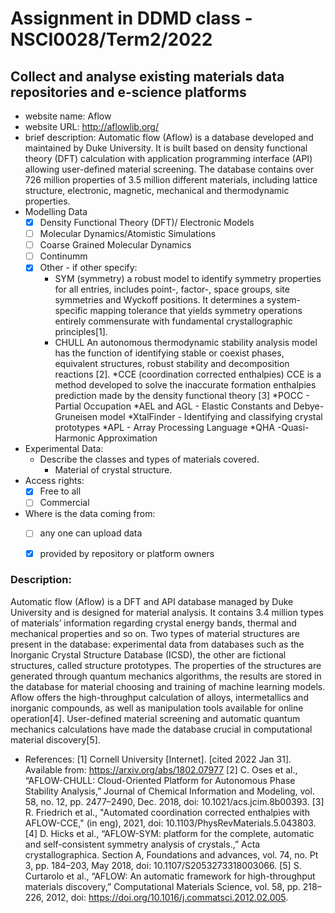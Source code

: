 # Assignment in DDMD class - NSCI0028/Term2/2022

## Collect and analyse existing materials data repositories and e-science platforms 
* website name: Aflow
* website URL: http://aflowlib.org/
* brief description: Automatic flow (Aflow) is a database developed and maintained by Duke University. It is built based on density functional theory (DFT) calculation with application programming interface (API) allowing user-defined material screening. The database contains over 726 million properties of 3.5 million different materials, including lattice structure, electronic, magnetic, mechanical and thermodynamic properties.
* Modelling Data 
  - [X] Density Functional Theory (DFT)/ Electronic Models
  - [ ] Molecular Dynamics/Atomistic Simulations
  - [ ] Coarse Grained Molecular Dynamics
  - [ ] Continumm 
  - [X] Other
        - if other specify: 
    * SYM (symmetry)
a robust model to identify symmetry properties for all entries, includes point-, factor-, space groups, site symmetries and Wyckoff positions. It determines a system-specific mapping tolerance that yields symmetry operations entirely commensurate with fundamental crystallographic principles[1].
    * CHULL
An autonomous thermodynamic stability analysis model has the function of identifying stable or coexist phases, equivalent structures, robust stability and decomposition reactions [2]. 
   *CCE (coordination corrected enthalpies) 
CCE is a method developed to solve the inaccurate formation enthalpies prediction made by the density functional theory [3]
   *POCC - Partial Occupation
    *AEL and AGL - Elastic Constants and Debye-Gruneisen model
   *XtalFinder - Identifying and classifying crystal prototypes
   *APL - Array Processing Language
    *QHA -Quasi-Harmonic Approximation

* Experimental Data: 
  * Describe the classes and types of materials covered. 
    *  Material of crystal structure.
* Access rights: 
  - [X] Free to all 
  - [ ] Commercial 
* Where is the data coming from:  
  - [ ] any one can upload data 
  - [X] provided by repository or platform owners
 
 
 ### Description:
Automatic flow (Aflow) is a DFT and API database managed by Duke University and is designed for material analysis. It contains 3.4 million types of materials’ information  regarding crystal energy bands, thermal and mechanical properties and so on. Two types of material structures are present in the database: experimental data from databases such as the Inorganic Crystal Structure Database (ICSD), the other are fictional structures, called structure prototypes. The properties of the structures are generated through quantum mechanics algorithms, the results are stored in the database for material choosing and training of machine learning models. Aflow offers the high-throughput calculation of alloys, intermetallics and inorganic compounds, as well as manipulation tools available for online operation[4].  User-defined material screening and automatic quantum mechanics calculations have made the database crucial in computational material discovery[5].


* References:
[1] Cornell University [Internet]. [cited 2022 Jan 31]. Available from: https://arxiv.org/abs/1802.07977
[2] C. Oses et al., “AFLOW-CHULL: Cloud-Oriented Platform for Autonomous Phase Stability Analysis,” Journal of Chemical Information and Modeling, vol. 58, no. 12, pp. 2477–2490, Dec. 2018, doi: 10.1021/acs.jcim.8b00393.
[3] R. Friedrich et al., "Automated coordination corrected enthalpies with AFLOW-CCE," (in eng), 2021, doi: 10.1103/PhysRevMaterials.5.043803.
[4] D. Hicks et al., “AFLOW-SYM: platform for the complete, automatic and self-consistent symmetry analysis of crystals.,” Acta crystallographica. Section A, Foundations and advances, vol. 74, no. Pt 3, pp. 184–203, May 2018, doi: 10.1107/S2053273318003066.
[5] S. Curtarolo et al., “AFLOW: An automatic framework for high-throughput materials discovery,” Computational Materials Science, vol. 58, pp. 218–226, 2012, doi: https://doi.org/10.1016/j.commatsci.2012.02.005.





